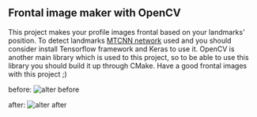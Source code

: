 ## Frontal image maker with OpenCV

This project makes your profile images frontal based on your landmarks' position. To detect landmarks [MTCNN network](https://github.com/ipazc/mtcnn) used and you should consider install Tensorflow framework and Keras to use it. OpenCV is another main library which is used to this project, so to be able to use this library you should build it up through CMake. Have a good frontal images with this project ;)


before:
![alter before](https://i.pinimg.com/originals/07/c4/7d/07c47d934b12ebf3b2688fd9c8ee3c7b.jpg)

after:
![alter after](https://ibb.co/qgLwpXR)